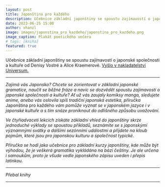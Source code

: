 ```yaml
---
layout: post
title: Japonština pro každého
description: Učebnice základní japonštiny se spoustu zajímavostí o japonské společnosti a kultuře od Denisy Vostré a Alice Kraemerové.
date: 2023-06-25 15:00
author: vhanzl
image: images/japonstina_pro_kazdeho/japonstina_pro_kazdeho.png
image_caption: Plakát poetického večera
# tags: [kniha]
featured: true
---
```


Učebnice základní japonštiny se spoustu zajímavostí o japonské společnosti a kultuře od Denisy Vostré a Alice Kraemerové. [Vyšlo v nakladatelství Universum.](https://www.luxor.cz/v/1938444/japonstina-pro-kazdeho)

---

_Zajímá vás Japonsko? Chcete se zorientovat v základní japonské gramatice, naučit se běžné fráze a navíc se dozvědět spoustu zajímavostí o japonské společnosti a kultuře? Ať už vás zaujaly komiksy manga, sledujete anime, anebo vás oslovila spíš tradiční japonská estetika, příručka_ Japonština pro každého _vám pomůže vyznat se v japonském jazyce i v japonské kultuře a s tím snáze proniknout do odlišného způsobu uvažování._

_Ve čtyřiadvaceti lekcích získáte základní vhled do japonštiny skrze jednoduché výklady se spoustou příkladů, seznámíte se s japonskými významnými svátky a dalšími sezónními událostmi a přijdete na kloub pojmům, které jsou pro japonskou kulturu a společnost typické._

_Příručka se hodí jako učebnice pro základní kurzy japonštiny, kde může být výhodou, že je veškerá gramatika vykládána na bázi češtiny. Je ale určena i samoukům, proto je všude vedle japonského zápisu uveden i přepis latinkou._

---

<div class="gallery-box">
  <div class="gallery">
    <img src="{{site.baseurl}}/images/japonstina_pro_kazdeho/japonstina_pro_kazdeho.png" loading="lazy" alt="">
  </div>
  <em>Přebal knihy</em>
</div>

---
